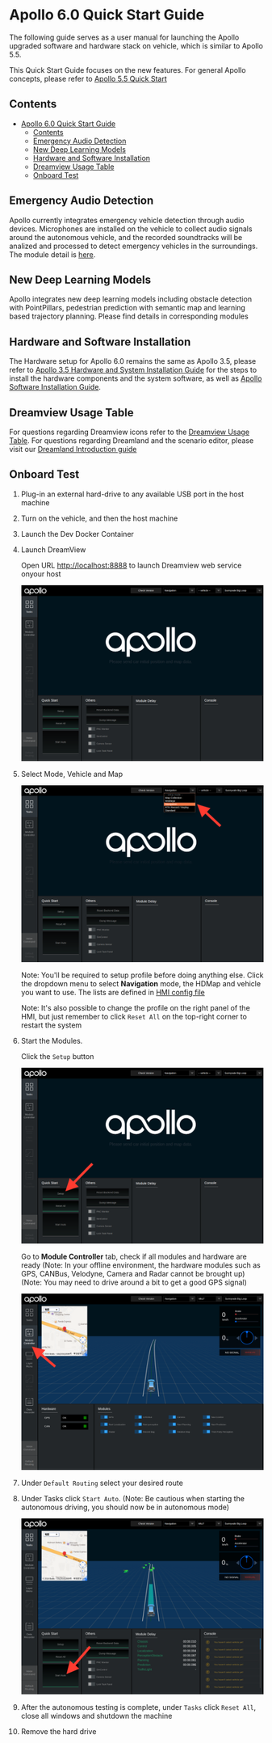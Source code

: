 # Apollo 6.0 Quick Start Guide

The following guide serves as a user manual for launching the Apollo upgraded software and hardware stack on vehicle, which
is similar to Apollo 5.5.

This Quick Start Guide focuses on the new features. For general Apollo concepts, please refer to
[Apollo 5.5 Quick Start](apollo_5_5_quick_start.md)

## Contents

- [Apollo 6.0 Quick Start Guide](#apollo-60-quick-start-guide)
  - [Contents](#contents)
  - [Emergency Audio Detection](#emergency-audio-detection)
  - [New Deep Learning Models](#new-deep-learning-models)
  - [Hardware and Software Installation](#hardware-and-software-installation)
  - [Dreamview Usage Table](#dreamview-usage-table)
  - [Onboard Test](#onboard-test)

## Emergency Audio Detection

Apollo currently integrates emergency vehicle detection through audio devices. Microphones are installed on the vehicle to collect audio signals around the autonomous vehicle, and the recorded soundtracks will be analized and processed to detect emergency vehicles in the surroundings. The module detail is [here](../../modules/audio).

## New Deep Learning Models

Apollo integrates new deep learning models including obstacle detection with PointPillars, pedestrian prediction with semantic map and learning based trajectory planning. Please find details in corresponding modules

## Hardware and Software Installation

The Hardware setup for Apollo 6.0 remains the same as Apollo 3.5, please refer to
[Apollo 3.5 Hardware and System Installation Guide](apollo_3_5_hardware_system_installation_guide.md)
for the steps to install the hardware components and the system software, as well as
[Apollo Software Installation Guide](apollo_software_installation_guide.md).

## Dreamview Usage Table

For questions regarding Dreamview icons refer to the
[Dreamview Usage Table](../specs/dreamview_usage_table.md).
For questions regarding Dreamland and the scenario editor, please visit our [Dreamland Introduction guide](../specs/Dreamland_introduction.md)

## Onboard Test

1. Plug-in an external hard-drive to any available USB port in the host machine

2. Turn on the vehicle, and then the host machine

3. Launch the Dev Docker Container

4. Launch DreamView

   Open URL <http://localhost:8888> to launch  Dreamview web service onyour host

   ![launch_dreamview](images/dreamview_2_5.png)

5. Select Mode, Vehicle and Map

   ![select_mode](images/dreamview_2_5_setup_profile.png)

   Note\: You'll be required to setup profile before doing anything else. Click
   the dropdown menu to select **Navigation** mode, the HDMap and vehicle you
   want to use. The lists are defined in
   [HMI config file](../../modules/dreamview/conf/hmi_modes)

   Note\: It's also possible to change the profile on the right panel of the
   HMI, but just remember to click `Reset All` on the top-right corner to
   restart the system

6. Start the Modules.

   Click the `Setup` button

   ![start_module](images/dreamview_2_5_setup.png)

   Go to **Module Controller** tab, check if all modules and hardware are ready
   (Note\: In your offline environment, the hardware modules such as GPS,
   CANBus, Velodyne, Camera and Radar cannot be brought up)
   (Note\: You may need to drive around a bit to get a good GPS signal)

   ![module_controller](images/dreamview_2_5_module_controller.png)

7. Under `Default Routing` select your desired route

8. Under Tasks click `Start Auto`. (Note: Be cautious when starting the autonomous
   driving, you should now be in autonomous mode)

   ![start_auto](images/dreamview_2_5_start_auto.png)

9. After the autonomous testing is complete, under `Tasks` click `Reset All`, close all
   windows and shutdown the machine

10. Remove the hard drive
